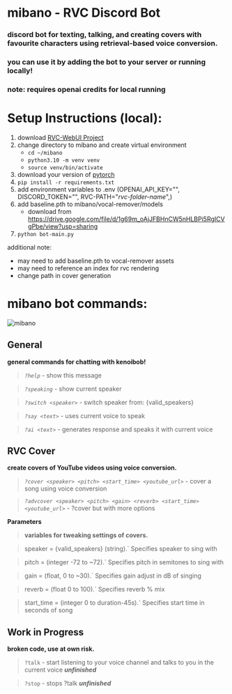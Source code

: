 # mibano - RVC Discord Bot
### discord bot for texting, talking, and creating covers with favourite characters using retrieval-based voice conversion.
### you can use it by adding the bot to your server or running locally!
### note: requires openai credits for local running
# Setup Instructions (local):
1. download [RVC-WebUI Project](https://github.com/RVC-Project/Retrieval-based-Voice-Conversion-WebUI/tree/main)
2. change directory to mibano and create virtual environment
   - `cd ~/mibano`
   - `python3.10 -m venv venv`
   - `source venv/bin/activate`
4. download your version of [pytorch](https://pytorch.org/get-started/locally/)
5. `pip install -r requirements.txt`
6. add environment variables to .env (OPENAI_API_KEY="", DISCORD_TOKEN="", RVC-PATH="*rvc-folder-name*",)
7. add baseline.pth to mibano/vocal-remover/models
   - download from https://drive.google.com/file/d/1g69m_oAjJFBHnCW5nHLBPi5RgICVgPbe/view?usp=sharing
9. `python bot-main.py`
   
additional note:
- may need to add baseline.pth to vocal-remover assets
- may need to reference an index for rvc rendering
- change path in cover generation
# mibano bot commands:
![mibano](https://cdn.discordapp.com/avatars/125173755071692800/76512edda143a3145f3d154de5295a62.webp?size=160)
## General
**general commands for chatting with kenoibob!**

> *`?help`* - show this message

> *`?speaking`* - show current speaker

> *`?switch <speaker>`* - switch speaker from: {valid_speakers}

> *`?say <text>`* - uses current voice to speak

> *`?ai <text>`* - generates response and speaks it with current voice

## RVC Cover
 **create covers of YouTube videos using voice conversion.**
 
> *`?cover <speaker> <pitch> <start_time> <youtube_url>`* - cover a song using voice conversion

> *`?advcover <speaker> <pitch> <gain> <reverb> <start_time> <youtube_url>`* - ?cover but with more options

 **Parameters**
> **variables for tweaking settings of covers.**

> speaker = {valid_speakers} (string).` Specifies speaker to sing with

> pitch = (integer -72 to ~72).` Specifies pitch in semitones to sing with

> gain = (float, 0 to ~30).` Specifies gain adjust in dB of singing

> reverb = (float 0 to 100).` Specifies reverb % mix

> start_time = (integer 0 to duration-45s).` Specifies start time in seconds of song

## Work in Progress
**broken code, use at own risk.** 
> `?talk` - start listening to your voice channel and talks to you in the current voice ***unfinished***

> `?stop` - stops ?talk ***unfinished***
